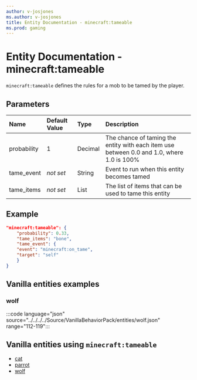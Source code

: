 ```yaml
---
author: v-josjones
ms.author: v-josjones
title: Entity Documentation - minecraft:tameable
ms.prod: gaming
---
```

# Entity Documentation - minecraft:tameable

`minecraft:tameable` defines the rules for a mob to be tamed by the player.

## Parameters

|Name |Default Value  |Type  |Description  |
|:----------|:----------|:----------|:----------|
| probability| 1| Decimal| The chance of taming the entity with each item use between 0.0 and 1.0, where 1.0 is 100% |
| tame_event| *not set*| String| Event to run when this entity becomes tamed |
| tame_items| *not set*| List| The list of items that can be used to tame this entity |

## Example

```json
"minecraft:tameable": {
    "probability": 0.33,
    "tame_items": "bone",
    "tame_event": {
    "event": "minecraft:on_tame",
    "target": "self"
    }
}
```

## Vanilla entities examples

### wolf

:::code language="json" source="../../../../Source/VanillaBehaviorPack/entities/wolf.json" range="112-119":::

## Vanilla entities using `minecraft:tameable`

- [cat](../../../../Source/VanillaBehaviorPack_Snippets/entities/cat.md)
- [parrot](../../../../Source/VanillaBehaviorPack_Snippets/entities/parrot.md)
- [wolf](../../../../Source/VanillaBehaviorPack_Snippets/entities/wolf.md)
